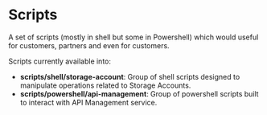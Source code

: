# Scripts

A set of scripts (mostly in shell but some in Powershell) which would useful for customers, partners and even for customers.

Scripts currently available into:

* **scripts/shell/storage-account**: Group of shell scripts designed to manipulate operations related to Storage Accounts.
* **scripts/powershell/api-management**: Group of powershell scripts built to interact with API Management service.
